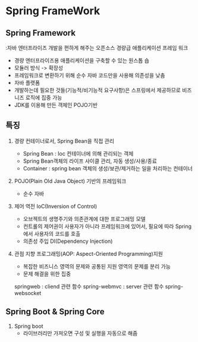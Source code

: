 # Spring FrameWork

## Spring Framework

:자바 엔터프라이즈 개발을 편하게 해주는 오픈소스 경량급 애플리케이션 프레임 워크

- 경량 엔터프라이즈용 애플리케이션을 구축할 수 있는 원스톱 숍
- 모듈러 방식 -> 확장성
- 프레임워크로 변환하기 위해 순수 자바 코드만을 사용해 의존성을 낮춤
- 자바 플랫폼
- 개발하는데 필요한 것들(기능적/비기능적 요구사항)은 스프링에서 제공하므로 비즈니즈 로직에 집중 가능
- JDK를 이용해 만든 객체인 POJO기반

## 특징
1. 경량 컨테이너로서, Spring Bean을 직접 관리
    - Spring Bean : Ioc 컨테이너에 의해 관리되는 객체
    - Spring Bean객체의 라이프 사이클 관리, 자동 생성/사용/종료
    - Container : spring bean 객체의 생성/보관/제거하는 일을 처리하는 컨테이너

2. POJO(Plain Old Java Object) 기반의 프레임워크
    - 순수 자바

3. 제어 역전 IoC(Inversion of Control)
    - 오브젝트의 생명주기와 의존관계에 대한 프로그래밍 모델
    - 컨트롤의 제어권이 사용자가 아니라 프레임워크에 있어서, 필요에 따라 Spring에서 사용자의 코드를 호출
    - 의존성 주입 DI(Dependency Injection)
4. 관점 지향 프로그래밍(AOP: Aspect-Oriented Programming)지원
    - 복잡한 비즈니스 영역의 문제와 공통된 지원 영역의 문제를 분리 가능
    - 문제 해결을 위한 집중


    springweb : cliend 관련 함수
    spring-webmvc : server 관련 함수
    spring-websocket 


## Spring Boot & Spring Core
1. Spring boot 
    - 라이브러리만 가져오면 구성 및 실행을 자동으로 해줌
    
